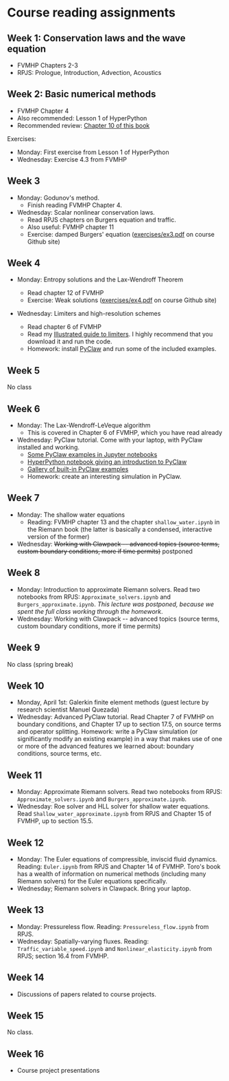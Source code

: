 # Course reading assignments

## Week 1: Conservation laws and the wave equation
- FVMHP Chapters 2-3
- RPJS: Prologue, Introduction, Advection, Acoustics


## Week 2: Basic numerical methods
- FVMHP Chapter 4
- Also recommended: Lesson 1 of HyperPython
- Recommended review: [Chapter 10 of this book](https://epubs.siam.org/doi/book/10.1137/1.9780898717839)

Exercises:
 - Monday: First exercise from Lesson 1 of HyperPython
 - Wednesday: Exercise 4.3 from FVMHP

## Week 3

- Monday: Godunov's method.
   - Finish reading FVMHP Chapter 4.
- Wednesday: Scalar nonlinear conservation laws.
   - Read RPJS chapters on Burgers equation and traffic.
   - Also useful: FVMHP chapter 11
   - Exercise: damped Burgers' equation ([exercises/ex3.pdf](https://github.com/ketch/conservation-laws-course-2019/blob/master/Exercises/ex3.pdf) on course Github site)

## Week 4

- Monday: Entropy solutions and the Lax-Wendroff Theorem
    - Read chapter 12 of FVMHP
    - Exercise: Weak solutions ([exercises/ex4.pdf](https://github.com/ketch/conservation-laws-course-2019/blob/master/Exercises/ex4.pdf) on course Github site)

- Wednesday: Limiters and high-resolution schemes
    - Read chapter 6 of FVMHP
    - Read my [Illustrated guide to limiters](https://nbviewer.jupyter.org/gist/ketch/03da681c7966a8ce630f).  I highly recommend that you download it and run the code.
    - Homework: install [PyClaw](http://www.clawpack.org/pyclaw/index.html) and run some of the included examples.

## Week 5
No class

## Week 6
- Monday: The Lax-Wendroff-LeVeque algorithm
    - This is covered in Chapter 6 of FVMHP, which you have read already
- Wednesday: PyClaw tutorial.  Come with your laptop, with PyClaw installed and working.
    - [Some PyClaw examples in Jupyter notebooks](https://github.com/clawpack/apps/tree/master/notebooks/pyclaw)
    - [HyperPython notebook giving an introduction to PyClaw](https://github.com/ketch/HyperPython/blob/master/Lesson_05_PyClaw.ipynb)
    - [Gallery of built-in PyClaw examples](http://www.clawpack.org/gallery/pyclaw/gallery/gallery_all.html)
    - Homework: create an interesting simulation in PyClaw.

## Week 7
- Monday: The shallow water equations
   - Reading: FVMHP chapter 13 and the chapter `shallow_water.ipynb` in the Riemann book (the latter is basically a condensed, interactive version of the former)
-  Wednesday: ~~Working with Clawpack -- advanced topics (source terms, custom boundary conditions, more if time permits)~~ postponed

## Week 8
-  Monday: Introduction to approximate Riemann solvers.  Read two notebooks from RPJS: `Approximate_solvers.ipynb` and `Burgers_approximate.ipynb`.  *This lecture was postponed, because we spent the full class working through the homework*.
-  Wednesday: Working with Clawpack -- advanced topics (source terms, custom boundary conditions, more if time permits)


## Week 9
No class (spring break)

## Week 10
- Monday, April 1st: Galerkin finite element methods (guest lecture by research scientist Manuel Quezada)
- Wednesday: Advanced PyClaw tutorial.  Read Chapter 7 of FVMHP on boundary conditions, and Chapter 17 up to section 17.5, on source terms and operator splitting.  Homework: write a PyClaw simulation (or significantly modify an existing example) in a way that makes use of one or more of the advanced features we learned about: boundary conditions, source terms, etc.

## Week 11
- Monday: Approximate Riemann solvers.  Read two notebooks from RPJS: `Approximate_solvers.ipynb` and `Burgers_approximate.ipynb`.
- Wednesday: Roe solver and HLL solver for shallow water equations.  Read `Shallow_water_approximate.ipynb` from RPJS and Chapter 15 of FVMHP, up to section 15.5.

## Week 12
 - Monday: The Euler equations of compressible, inviscid fluid dynamics.  Reading: `Euler.ipynb` from RPJS and Chapter 14 of FVMHP.  Toro's book has a wealth of information on numerical methods (including many Riemann solvers) for the Euler equations specifically.
 - Wednesday; Riemann solvers in Clawpack.  Bring your laptop.
 
## Week 13
 - Monday: Pressureless flow.  Reading: `Pressureless_flow.ipynb` from RPJS.
 - Wednesday: Spatially-varying fluxes.  Reading: `Traffic_variable_speed.ipynb` and `Nonlinear_elasticity.ipynb` from RPJS; section 16.4 from FVMHP.
  
## Week 14
 - Discussions of papers related to course projects.

## Week 15
 No class.
 
## Week 16
 - Course project presentations

